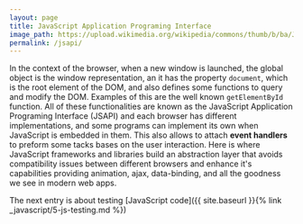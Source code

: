 ```yaml
---
layout: page
title: JavaScript Application Programing Interface
image_path: https://upload.wikimedia.org/wikipedia/commons/thumb/b/ba/Javascript_badge.svg/1000px-Javascript_badge.svg.png
permalink: /jsapi/
---
```


In the context of the browser, when a new window is launched, the global object is the window representation, an it has the property `document`, which is the root element of the DOM, and also defines some functions to query and modify the DOM. Examples of this are the well known `getElementById` function. All of these functionalities are known as the JavaScript Application Programing Interface (JSAPI) and each browser has different implementations, and some programs can implement its own when JavaScript is embedded in them. This also allows to attach **event handlers** to preform some tacks bases on the user interaction. Here is where JavaScript frameworks and libraries build an abstraction layer that avoids compatibility issues between different browsers and enhance it's capabilities providing animation, ajax, data-binding, and all the goodness we see in modern web apps.


The next entry is about testing [JavaScript code]({{ site.baseurl }}{% link _javascript/5-js-testing.md %})

